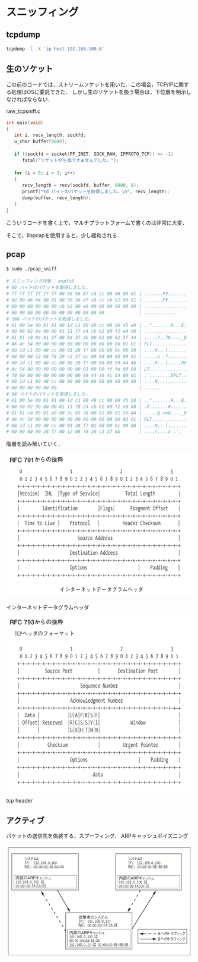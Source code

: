 # スニッフィング

## tcpdump

```sh
tcpdump -l -X 'ip host 192.168.100.6'
```

## 生のソケット

この前のコードでは，ストリームソケットを用いた．この場合，TCP/IPに関する処理はOSに委託できた．
しかし生のソケットを扱う場合は，下位層を明示しなければならない．

raw_tcpsniff.c

```c
int main(void)
{
   int i, recv_length, sockfd;
   u_char buffer[9000];

   if ((sockfd = socket(PF_INET, SOCK_RAW, IPPROTO_TCP)) == -1)
      fatal("ソケットが生成できませんでした。");

   for (i = 0; i < 3; i++)
   {
      recv_length = recv(sockfd, buffer, 8000, 0);
      printf("%d バイトのパケットを取得しました。\n", recv_length);
      dump(buffer, recv_length);
   }
}
```

こういうコードを書く上で，マルチプラットフォームで書くのは非常に大変．

そこで，libpcapを使用すると，少し緩和される．

## pcap

```sh
$ sudo ./pcap_sniff

# スニッフィング対象： enp5s0
# 60 バイトのパケットを取得しました。
# ff ff ff ff ff ff 00 50 56 8f c8 cc 08 06 00 01 | .......PV.......
# 08 00 06 04 00 01 00 50 56 8f c8 cc cb b2 80 01 | .......PV.......
# 00 00 00 00 00 00 cb b2 80 e6 00 00 00 00 00 00 | ................
# 00 00 00 00 00 00 00 00 00 00 00 00             | ............
# 166 バイトのパケットを取得しました。
# 01 00 5e 00 01 81 00 1d c1 80 48 cc 08 00 45 e0 | ..^.......H...E.
# 00 98 92 9a 00 00 01 11 f7 b4 cb b2 80 f2 e0 00 | ................
# 01 81 c0 04 01 3f 00 84 37 4b 00 01 00 01 5f 44 | .....?..7K...._D
# 46 4c 54 00 00 00 00 00 00 00 00 00 00 00 01 01 | FLT.............
# 00 1d c1 80 48 cc 00 01 28 f7 00 00 00 0c 00 00 | ....H...(.......
# 00 00 00 12 08 78 20 c2 3f ec 00 00 00 00 00 01 | .....x .?.......
# 00 1d c1 80 48 cc 00 00 28 f7 00 00 00 99 44 46 | ....H...(.....DF
# 4c 54 00 00 f0 60 00 00 00 01 00 00 ff fe 00 00 | LT...`..........
# f0 60 00 00 00 00 00 00 00 99 44 46 4c 54 00 01 | .`........DFLT..
# 00 1d c1 80 48 cc 00 00 00 00 00 00 00 00 00 00 | ....H...........
# 00 00 00 00 00 00                               | ......
# 94 バイトのパケットを取得しました。
# 01 00 5e 00 01 81 00 1d c1 80 48 cc 08 00 45 b8 | ..^.......H...E.
# 00 50 92 9b 00 00 01 11 f8 23 cb b2 80 f2 e0 00 | .P.......#......
# 01 81 c0 05 01 40 00 3c 65 38 00 01 00 01 5f 44 | .....@.<e8...._D
# 46 4c 54 00 00 00 00 00 00 00 00 00 00 00 02 01 | FLT.............
# 00 1d c1 80 48 cc 00 01 28 f7 02 00 00 0c 00 00 | ....H...(.......
# 00 00 00 00 28 f7 00 12 08 78 20 c3 27 8b       | ....(....x .'.
```

階層を読み解いていく．

![インターネットデータグラムヘッダ](img/rfc791.png)

インターネットデータグラムヘッダ

![tcp header](img/rfc793.png)

tcp header

## アクティブ

パケットの送信先を偽装する，スプーフィング．
ARPキャッシュポイズニング

![arpcache](img/arpcachepoison.png)
